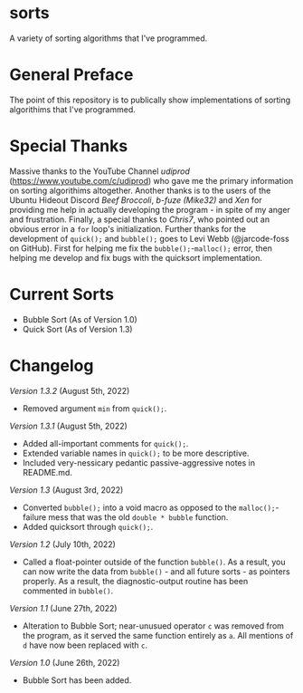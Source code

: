 # sorts
A variety of sorting algorithms that I've programmed.
# General Preface
  The point of this repository is to publically show implementations of sorting algorithims that I've programmed.
# Special Thanks
  Massive thanks to the YouTube Channel *udiprod* (https://www.youtube.com/c/udiprod) who gave me the primary information on sorting algorithims altogether. Another thanks is to the users of the Ubuntu Hideout Discord *Beef Broccoli*, *b-fuze (Mike32)* and *Xen* for providing me help in actually developing the program - in spite of my anger and frustration. Finally, a special thanks to *Chris7*, who pointed out an obvious error in a ``for`` loop's initialization.
  Further thanks for the development of ``quick();`` and ``bubble();`` goes to Levi Webb (@jarcode-foss on GitHub). First for helping me fix the ``bubble();``-``malloc();`` error, then helping me develop and fix bugs with the quicksort implementation.
# Current Sorts
  - Bubble Sort (As of Version 1.0)
  - Quick Sort (As of Version 1.3)
# Changelog
  *Version 1.3.2* (August 5th, 2022)
  - Removed argument ``min`` from ``quick();``.

  *Version 1.3.1* (August 5th, 2022)
  - Added all-important comments for ``quick();``.
  - Extended variable names in ``quick();`` to be more descriptive.
  - Included very-nessicary pedantic passive-aggressive notes in README.md.

  *Version 1.3* (August 3rd, 2022)
  - Converted ``bubble();`` into a void macro as opposed to the ``malloc();``-failure mess that was the old ``double * bubble`` function.
  - Added quicksort through ``quick();``.
  
  *Version 1.2* (July 10th, 2022)
  - Called a float-pointer outside of the function ``bubble()``. As a result, you can now write the data from ``bubble()`` - and all future sorts - as pointers properly. As a result, the diagnostic-output routine has been commented in ``bubble()``.
  
  *Version 1.1* (June 27th, 2022)
  - Alteration to Bubble Sort; near-unusued operator ``c`` was removed from the program, as it served the same function entirely as ``a``. All mentions of ``d`` have now been replaced with ``c``.
 
  *Version 1.0* (June 26th, 2022)
  - Bubble Sort has been added.
